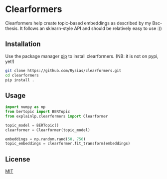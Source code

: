 # Clearformers

Clearformers help create topic-based embeddings as described by my Bsc-thesis. It follows an sklearn-style API and should be relatively easy to use :))

## Installation

Use the package manager [pip](https://pip.pypa.io/en/stable/) to install clearformers. (NB: it is not on pypi, yet!)

```bash
git clone https://github.com/Rysias/clearformers.git
cd clearformers
pip install .
```

## Usage

```python
import numpy as np
from bertopic import BERTopic
from explainlp.clearformers import Clearformer

topic_model = BERTopic()
clearformer = Clearformer(topic_model)

embeddings = np.random.rand(50, 756)
topic_embeddings = clearformer.fit_transform(embeddings)

```

## License
[MIT](https://choosealicense.com/licenses/mit/)